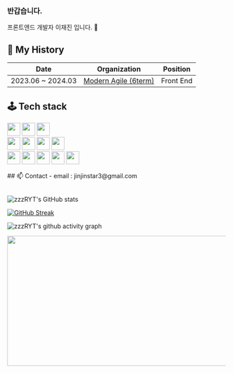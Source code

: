 ### 반갑습니다.

프론트엔드 개발자 이재진 입니다. 👋

## 📖 My History

| Date            | Organization                                                 | Position  |
| --------------- | ------------------------------------------------------------ | --------- |
| 2023.06 ~ 2024.03 | [Modern Agile (6term)](https://github.com/modern-agile-team) | Front End |

## 🕹️ Tech stack

<p align="center>
  <img class="img" src="https://img.shields.io/badge/node.js-339933?style=flat&logo=node.js&logoColor=white" height="30"/>
  <img class="img" src="https://img.shields.io/badge/React-61DAFB?style=flat&logo=React&logoColor=white" height="30"/>
  <img src="https://img.shields.io/badge/next.js-000000?style=flat&logo=next.js&logoColor=white" height="30"/>
  <img src="https://img.shields.io/badge/Recoil-3578E5?style=flat&logo=Recoil&logoColor=white" height="30"/><br/>
  <img src="https://img.shields.io/badge/TypeScript-3178C6?style=flat&logo=TypeScript&logoColor=white" height="30"/>
  <img src="https://img.shields.io/badge/styled components-DB7093?style=flat&logo=styled-components&logoColor=white" height="30"/>
  <img src="https://img.shields.io/badge/Axios-5A29E4?style=flat&logo=Axios&logoColor=white" height="30"/>
  <img src="https://img.shields.io/badge/CSS3-1572B6?style=flat&logo=CSS3&logoColor=white" height="30"/><br/>
  <img src="https://img.shields.io/badge/HTML5-E34F26?style=flat&logo=CSS&logoColor=white" height="30"/>
  <img src="https://img.shields.io/badge/vercel-000000?style=flat&logo=vercel&logoColor=white" height="30"/>
  <img src="https://img.shields.io/badge/git-F05032?style=flat&logo=git&logoColor=white" height="30"/>
  <img src="https://img.shields.io/badge/github-181717?style=flat&logo=github&logoColor=white" height="30"/>
  <img src="https://img.shields.io/badge/storybook-FF4785?style=flat&logo=storybook&logoColor=white" height="30"/>
</p>
## 📫 Contact
- email : jinjinstar3@gmail.com
<br />
<br />
  
![zzzRYT's GitHub stats](https://github-readme-stats.vercel.app/api?username=zzzRYT&theme=tokyonight&show_icons=true)

[![GitHub Streak](https://streak-stats.demolab.com/?user=zzzRYT&theme=dark)](https://git.io/streak-stats)

![zzzRYT's github activity graph](https://github-readme-activity-graph.vercel.app/graph?username=zzzRYT&theme=tokyo-night)

<a href="https://github.com/devxb/gitanimals">
<img
  src="https://render.gitanimals.org/farms/zzzRYT"
  width="600"
  height="300"
/>
</a>

<!--
**zzzRYT/zzzRYT** is a ✨ _special_ ✨ repository because its `README.md` (this file) appears on your GitHub profile.

Here are some ideas to get you started:

- 🔭 I’m currently working on ...
- 🌱 I’m currently learning ...
- 👯 I’m looking to collaborate on ...
- 🤔 I’m looking for help with ...
- 💬 Ask me about ...
- 📫 How to reach me: ...
- 😄 Pronouns: ...
- ⚡ Fun fact: ...
-->
